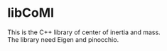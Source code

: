 # libCoMI  
This is the C++ library of center of inertia and mass.  
The library need Eigen and pinocchio.  

